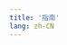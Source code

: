```yaml
---
title: '指南'
lang: zh-CN
---
```


<script setup>
import Page from '../../pages/guide.vue'
</script>

<Page />
